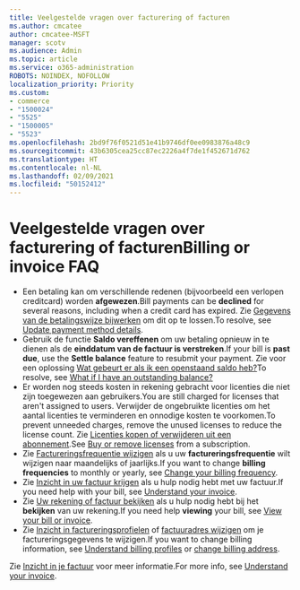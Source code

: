 ```yaml
---
title: Veelgestelde vragen over facturering of facturen
ms.author: cmcatee
author: cmcatee-MSFT
manager: scotv
ms.audience: Admin
ms.topic: article
ms.service: o365-administration
ROBOTS: NOINDEX, NOFOLLOW
localization_priority: Priority
ms.custom:
- commerce
- "1500024"
- "5525"
- "1500005"
- "5523"
ms.openlocfilehash: 2bd9f76f0521d51e41b9746df0ee0983876a48c9
ms.sourcegitcommit: 43b6305cea25cc87ec2226a4f7de1f452671d762
ms.translationtype: HT
ms.contentlocale: nl-NL
ms.lasthandoff: 02/09/2021
ms.locfileid: "50152412"
---
```

# <a name="billing-or-invoice-faq"></a><span data-ttu-id="378f2-102">Veelgestelde vragen over facturering of facturen</span><span class="sxs-lookup"><span data-stu-id="378f2-102">Billing or invoice FAQ</span></span>

- <span data-ttu-id="378f2-103">Een betaling kan om verschillende redenen (bijvoorbeeld een verlopen creditcard) worden **afgewezen**.</span><span class="sxs-lookup"><span data-stu-id="378f2-103">Bill payments can be **declined** for several reasons, including when a credit card has expired.</span></span> <span data-ttu-id="378f2-104">Zie [Gegevens van de betalingswijze bijwerken](https://docs.microsoft.com/microsoft-365/commerce/billing-and-payments/manage-payment-methods#update-payment-method-details) om dit op te lossen.</span><span class="sxs-lookup"><span data-stu-id="378f2-104">To resolve, see [Update payment method details](https://docs.microsoft.com/microsoft-365/commerce/billing-and-payments/manage-payment-methods#update-payment-method-details).</span></span>
- <span data-ttu-id="378f2-105">Gebruik de functie **Saldo vereffenen** om uw betaling opnieuw in te dienen als de **einddatum van de factuur is verstreken**.</span><span class="sxs-lookup"><span data-stu-id="378f2-105">If your bill is **past due**, use the **Settle balance** feature to resubmit your payment.</span></span> <span data-ttu-id="378f2-106">Zie voor een oplossing [Wat gebeurt er als ik een openstaand saldo heb?](https://docs.microsoft.com/microsoft-365/commerce/billing-and-payments/pay-for-your-subscription#what-if-i-have-an-outstanding-balance)</span><span class="sxs-lookup"><span data-stu-id="378f2-106">To resolve, see [What if I have an outstanding balance?](https://docs.microsoft.com/microsoft-365/commerce/billing-and-payments/pay-for-your-subscription#what-if-i-have-an-outstanding-balance)</span></span>
- <span data-ttu-id="378f2-107">Er worden nog steeds kosten in rekening gebracht voor licenties die niet zijn toegewezen aan gebruikers.</span><span class="sxs-lookup"><span data-stu-id="378f2-107">You are still charged for licenses that aren't assigned to users.</span></span> <span data-ttu-id="378f2-108">Verwijder de ongebruikte licenties om het aantal licenties te verminderen en onnodige kosten te voorkomen.</span><span class="sxs-lookup"><span data-stu-id="378f2-108">To prevent unneeded charges, remove the unused licenses to reduce the license count.</span></span> <span data-ttu-id="378f2-109">Zie [Licenties kopen of verwijderen uit een abonnement](https://docs.microsoft.com/microsoft-365/commerce/licenses/buy-licenses).</span><span class="sxs-lookup"><span data-stu-id="378f2-109">See [Buy or remove licenses](https://docs.microsoft.com/microsoft-365/commerce/licenses/buy-licenses) from a subscription.</span></span>
- <span data-ttu-id="378f2-110">Zie [Factureringsfrequentie wijzigen](https://docs.microsoft.com/microsoft-365/commerce/billing-and-payments/change-payment-frequency) als u uw **factureringsfrequentie** wilt wijzigen naar maandelijks of jaarlijks.</span><span class="sxs-lookup"><span data-stu-id="378f2-110">If you want to change **billing frequencies** to monthly or yearly, see [Change your billing frequency](https://docs.microsoft.com/microsoft-365/commerce/billing-and-payments/change-payment-frequency).</span></span>
- <span data-ttu-id="378f2-111">Zie [Inzicht in uw factuur krijgen](https://docs.microsoft.com/microsoft-365/commerce/billing-and-payments/understand-your-invoice2) als u hulp nodig hebt met uw factuur.</span><span class="sxs-lookup"><span data-stu-id="378f2-111">If you need help with your bill, see [Understand your invoice](https://docs.microsoft.com/microsoft-365/commerce/billing-and-payments/understand-your-invoice2).</span></span>
- <span data-ttu-id="378f2-112">Zie [Uw rekening of factuur bekijken](https://docs.microsoft.com/microsoft-365/commerce/billing-and-payments/view-your-bill-or-invoice) als u hulp nodig hebt bij het **bekijken** van uw rekening.</span><span class="sxs-lookup"><span data-stu-id="378f2-112">If you need help **viewing** your bill, see [View your bill or invoice](https://docs.microsoft.com/microsoft-365/commerce/billing-and-payments/view-your-bill-or-invoice).</span></span>
- <span data-ttu-id="378f2-113">Zie [Inzicht in factureringsprofielen](https://docs.microsoft.com/microsoft-365/commerce/billing-and-payments/manage-billing-profiles) of [factuuradres wijzigen](https://docs.microsoft.com/microsoft-365/commerce/billing-and-payments/change-your-billing-addresses) om je factureringsgegevens te wijzigen.</span><span class="sxs-lookup"><span data-stu-id="378f2-113">If you want to change billing information, see [Understand billing profiles](https://docs.microsoft.com/microsoft-365/commerce/billing-and-payments/manage-billing-profiles) or [change billing address](https://docs.microsoft.com/microsoft-365/commerce/billing-and-payments/change-your-billing-addresses).</span></span>

<span data-ttu-id="378f2-114">Zie [Inzicht in je factuur](https://docs.microsoft.com/microsoft-365/commerce/billing-and-payments/understand-your-invoice2) voor meer informatie.</span><span class="sxs-lookup"><span data-stu-id="378f2-114">For more info, see [Understand your invoice](https://docs.microsoft.com/microsoft-365/commerce/billing-and-payments/understand-your-invoice2).</span></span>